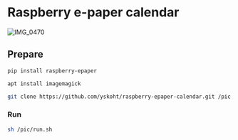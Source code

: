 # Raspberry e-paper calendar

![IMG_0470](https://github.com/yskoht/raspberry-epaper-calendar/assets/34795067/3d5f02d0-a3af-4d29-a201-06a0840fe6d2)

## Prepare

```sh
pip install raspberry-epaper
```

```sh
apt install imagemagick
```

```sh
git clone https://github.com/yskoht/raspberry-epaper-calendar.git /pic
```

### Run

```sh
sh /pic/run.sh
```
